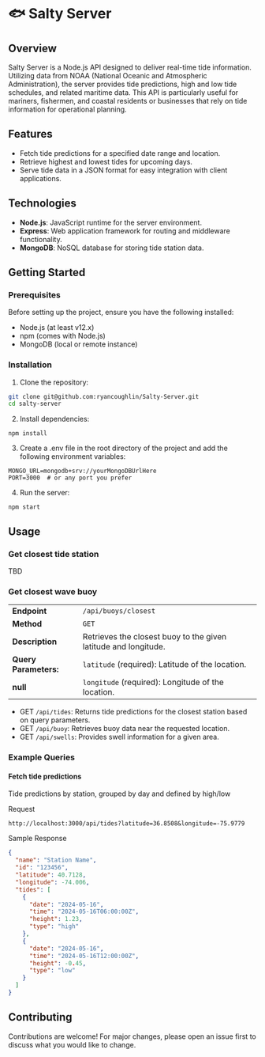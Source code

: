 # 🐟 Salty Server

## Overview

Salty Server is a Node.js API designed to deliver real-time tide information. Utilizing data from NOAA (National Oceanic and Atmospheric Administration), the server provides tide predictions, high and low tide schedules, and related maritime data. This API is particularly useful for mariners, fishermen, and coastal residents or businesses that rely on tide information for operational planning.

## Features

- Fetch tide predictions for a specified date range and location.
- Retrieve highest and lowest tides for upcoming days.
- Serve tide data in a JSON format for easy integration with client applications.

## Technologies

- **Node.js**: JavaScript runtime for the server environment.
- **Express**: Web application framework for routing and middleware functionality.
- **MongoDB**: NoSQL database for storing tide station data.

## Getting Started

### Prerequisites

Before setting up the project, ensure you have the following installed:

- Node.js (at least v12.x)
- npm (comes with Node.js)
- MongoDB (local or remote instance)

### Installation

1. Clone the repository:

```bash
git clone git@github.com:ryancoughlin/Salty-Server.git
cd salty-server
```

2. Install dependencies:

```
npm install
```

3. Create a .env file in the root directory of the project and add the following environment variables:

```
MONGO_URL=mongodb+srv://yourMongoDBUrlHere
PORT=3000  # or any port you prefer
```

4. Run the server:

```
npm start
```

## Usage

### Get closest tide station

TBD

### Get closest wave buoy

|                       |                                                                 |
| --------------------- | --------------------------------------------------------------- |
| **Endpoint**          | `/api/buoys/closest`                                            |
| **Method**            | `GET`                                                           |
| **Description**       | Retrieves the closest buoy to the given latitude and longitude. |
| **Query Parameters:** | `latitude` (required): Latitude of the location.                |
| **null**              | `longitude` (required): Longitude of the location.              |

- GET `/api/tides`: Returns tide predictions for the closest station based on query parameters.
- GET `/api/buoy`: Retrieves buoy data near the requested location.
- GET `/api/swells`: Provides swell information for a given area.

### Example Queries

#### Fetch tide predictions

Tide predictions by station, grouped by day and defined by high/low

Request

```
http://localhost:3000/api/tides?latitude=36.8508&longitude=-75.9779
```

Sample Response

```json
{
  "name": "Station Name",
  "id": "123456",
  "latitude": 40.7128,
  "longitude": -74.006,
  "tides": [
    {
      "date": "2024-05-16",
      "time": "2024-05-16T06:00:00Z",
      "height": 1.23,
      "type": "high"
    },
    {
      "date": "2024-05-16",
      "time": "2024-05-16T12:00:00Z",
      "height": -0.45,
      "type": "low"
    }
  ]
}
```

## Contributing

Contributions are welcome! For major changes, please open an issue first to discuss what you would like to change.
